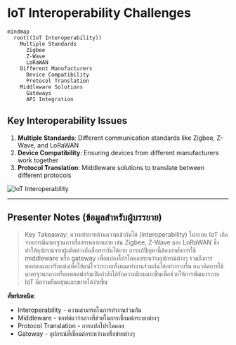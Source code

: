 # IoT Interoperability Challenges

```mermaid
mindmap
  root((IoT Interoperability))
    Multiple Standards
      Zigbee
      Z-Wave
      LoRaWAN
    Different Manufacturers
      Device Compatibility
      Protocol Translation
    Middleware Solutions
      Gateways
      API Integration
```

## Key Interoperability Issues

1. **Multiple Standards**: Different communication standards like Zigbee, Z-Wave, and LoRaWAN
2. **Device Compatibility**: Ensuring devices from different manufacturers work together
3. **Protocol Translation**: Middleware solutions to translate between different protocols

![IoT Interoperability](https://www.google.com/search?q=internet+of+things+interoperability+challenges+infographic&tbm=isch)

---

## Presenter Notes (ข้อมูลสำหรับผู้บรรยาย)

> Key Takeaway: ความท้าทายด้านความเข้ากันได้ (Interoperability) ในระบบ IoT เกิดจากการมีมาตรฐานการสื่อสารหลากหลาย เช่น Zigbee, Z-Wave และ LoRaWAN ซึ่งทำให้อุปกรณ์จากผู้ผลิตต่างกันสื่อสารกันได้ยาก การแก้ปัญหานี้ต้องอาศัยการใช้ middleware หรือ gateway เพื่อแปลงโปรโตคอลระหว่างอุปกรณ์ต่างๆ รวมถึงการทดสอบและปรับแต่งเพื่อให้แน่ใจว่าระบบทั้งหมดทำงานร่วมกันได้อย่างราบรื่น แนวคิดการใช้มาตรฐานกลางหรือแพลตฟอร์มเปิดกำลังได้รับความนิยมมากขึ้นเพื่อช่วยให้การพัฒนาระบบ IoT มีความยืดหยุ่นและขยายได้ง่ายขึ้น

**ศัพท์เทคนิค**:
- Interoperability - ความสามารถในการทำงานร่วมกัน
- Middleware - ซอฟต์แวร์กลางที่ช่วยในการเชื่อมต่อระบบต่างๆ
- Protocol Translation - การแปลโปรโตคอล
- Gateway - อุปกรณ์ที่เชื่อมต่อระหว่างเครือข่ายต่างๆ
